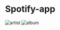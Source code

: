 # Spotify-app
![artist](https://user-images.githubusercontent.com/97164252/172145298-9975964a-7283-4f01-a577-c9065942cf57.PNG)
![album](https://user-images.githubusercontent.com/97164252/172144520-b3919db4-a0ed-40f8-bf96-bb6ebdbdad20.PNG)
